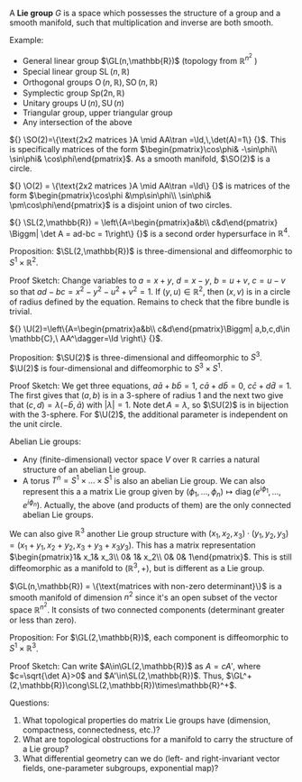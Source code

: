 A **Lie group** $G$ is a space which possesses the structure of a group and a smooth manifold, such that multiplication and inverse are both smooth.

Example:

- General linear group $\GL(n,\mathbb{R})$ (topology from $\mathbb{R}^{n^2}$ )
- Special linear group $\operatorname{SL}(n,\mathbb{R})$
- Orthogonal groups $\operatorname{O}(n,\mathbb{R}),\, \operatorname{SO}(n,\mathbb{R})$
- Symplectic group $\operatorname{Sp(2n,\mathbb{R})}$
- Unitary groups $\operatorname{U}(n), \operatorname{SU}(n)$
- Triangular group, upper triangular group
- Any intersection of the above

${} \SO(2)=\{\text{2x2 matrices }A \mid AA\tran =\Id,\,\det(A)=1\} {}$. This is specifically matrices of the form $\begin{pmatrix}\cos\phi& -\sin\phi\\ \sin\phi& \cos\phi\end{pmatrix}$. As a smooth manifold, $\SO(2)$ is a circle.

${} \O(2) = \{\text{2x2 matrices }A \mid AA\tran =\Id\} {}$ is matrices of the form $\begin{pmatrix}\cos\phi &\mp\sin\phi\\ \sin\phi& \pm\cos\phi\end{pmatrix}$ is a disjoint union of two circles.

${} \SL(2,\mathbb{R}) = \left\{A=\begin{pmatrix}a&b\\ c&d\end{pmatrix} \Biggm| \det A = ad-bc = 1\right\} {}$ is a second order hypersurface in $\mathbb{R}^4$.

Proposition:
$\SL(2,\mathbb{R})$ is three-dimensional and diffeomorphic to $S^1\times\mathbb{R}^2$.

Proof Sketch:
Change variables to $a=x+y,\ d=x-y,\ b=u+v,\ c=u-v$ so that $ad-bc=x^2-y^2-u^2+v^2=1$. If $(y,u)\in\mathbb{R}^2$, then $(x,v)$ is in a circle of radius defined by the equation. Remains to check that the fibre bundle is trivial.

${} \U(2)=\left\{A=\begin{pmatrix}a&b\\ c&d\end{pmatrix}\Biggm| a,b,c,d\in \mathbb{C},\ AA^\dagger=\Id \right\} {}$.

Proposition:
$\SU(2)$ is three-dimensional and diffeomorphic to $S^3$. $\U(2)$ is four-dimensional and diffeomorphic to $S^3\times S^1$.

Proof Sketch:
We get three equations, $a\bar{a}+b\bar{b}=1$, $c\bar{a}+d\bar{b}=0$, $c\bar{c}+d\bar{d}=1$. The first gives that $(a,b)$ is in a 3-sphere of radius 1 and the next two give that $(c,d)=\lambda(-\bar{b},\bar{a})$ with $|\lambda|=1$. Note $\det A = \lambda$, so $\SU(2)$ is in bijection with the 3-sphere. For $\U(2)$, the additional parameter is independent on the unit circle.

Abelian Lie groups:

- Any (finite-dimensional) vector space $V$ over $\mathbb{R}$ carries a natural structure of an abelian Lie group.
- A torus $T^n=S^1\times\dots\times S^1$ is also an abelian Lie group. We can also represent this a a matrix Lie group given by $(\phi_1,\dots,\phi_n)\mapsto \operatorname{diag}(e^{i\phi_1},\dots,e^{i\phi_n})$.
  Actually, the above (and products of them) are the only connected abelian Lie groups.

We can also give $\mathbb{R}^3$ another Lie group structure with ${} (x_1,x_2,x_3)\cdot(y_1,y_2,y_3)=(x_1+y_1,x_2+y_2,x_3+y_3+x_3y_3) {}$. This has a matrix representation $\begin{pmatrix}1& x_1& x_3\\ 0& 1& x_2\\ 0& 0& 1\end{pmatrix}$. This is still diffeomorphic as a manifold to $(\mathbb{R}^3,+)$, but is different as a Lie group.

$\GL(n,\mathbb{R}) = \{\text{matrices with non-zero determinant}\}$ is a smooth manifold of dimension $n^2$ since it's an open subset of the vector space $\mathbb{R}^{n^2}$. It consists of two connected components (determinant greater or less than zero).

Proposition:
For $\GL(2,\mathbb{R})$, each component is diffeomorphic to $S^1\times \mathbb{R}^3$.

Proof Sketch:
Can write $A\in\GL(2,\mathbb{R})$ as $A=cA'$, where $c=\sqrt{\det A}>0$ and $A'\in\SL(2,\mathbb{R})$. Thus, $\GL^+(2,\mathbb{R})\cong\SL(2,\mathbb{R})\times\mathbb{R}^+$.

Questions:

1. What topological properties do matrix Lie groups have (dimension, compactness, connectedness, etc.)?
2. What are topological obstructions for a manifold to carry the structure of a Lie group?
3. What differential geometry can we do (left- and right-invariant vector fields, one-parameter subgroups, exponential map)?
